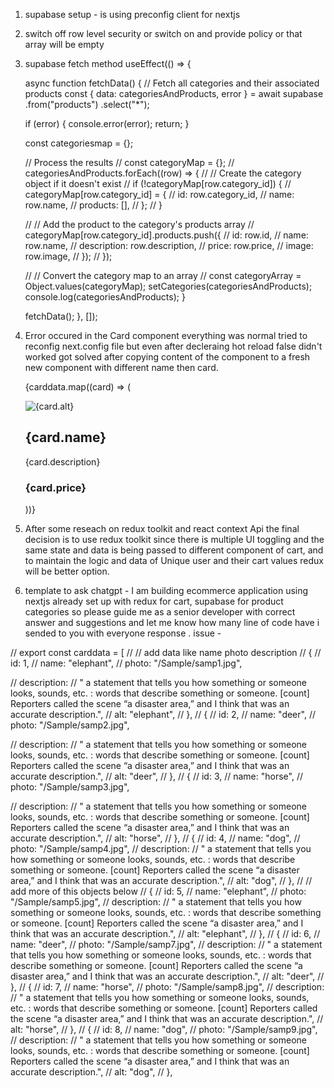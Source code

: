 1. supabase setup - is using preconfig client for nextjs
2. switch off row level security or switch on and provide policy or that array will be empty


3. supabase fetch method  useEffect(() => {

    async function fetchData() {
      // Fetch all categories and their associated products
      const { data: categoriesAndProducts, error } = await supabase
        .from("products")
        .select("*");

      if (error) {
        console.error(error);
        return;
      }

      const categoriesmap = {};

      // Process the results
      // const categoryMap = {};
      // categoriesAndProducts.forEach((row) => {
      //   // Create the category object if it doesn't exist
      //   if (!categoryMap[row.category_id]) {
      //     categoryMap[row.category_id] = {
      //       id: row.category_id,
      //       name: row.name,
      //       products: [],
      //     };
      //   }

      //   // Add the product to the category's products array
      //   categoryMap[row.category_id].products.push({
      //     id: row.id,
      //     name: row.name,
      //     description: row.description,
      //     price: row.price,
      //     image: row.image,
      //   });
      // });

      // // Convert the category map to an array
      // const categoryArray = Object.values(categoryMap);
      setCategories(categoriesAndProducts);
      console.log(categoriesAndProducts);
    }

    fetchData();
  }, []);

5. Error occured in the Card component everything was normal tried to reconfig next.config file but even after decleraing hot reload false didn't worked got solved after copying content of the component to a fresh new component with different name then card.





      {carddata.map((card) => (
        <div className="card" key={card.id}>
          <img src={card.photo} alt={card.alt} />
          <div className="card-info">
            <h2>{card.name}</h2>
            <p>{card.description}</p>
            <h3>{card.price}</h3>
          </div>
        </div>
      ))}


6. After some reseach on redux toolkit and react context Api the final decision is to use redux toolkit since there is multiple UI toggling and the same state and data is being passed to different component of cart, and to maintain the logic and data of Unique user and their cart values redux will be better option. 


7. template to ask chatgpt - I am building ecommerce application using nextjs already set up with redux for cart, supabase for product categories so please guide me as a senior developer with correct answer and suggestions and let me know how many line of code have i sended to you with everyone response . issue -


// export const carddata = [
//   // add data like name photo description
//   {
//     id: 1,
//     name: "elephant",
//     photo: "/Sample/samp1.jpg",

//     description:
//       " a statement that tells you how something or someone looks, sounds, etc. : words that describe something or someone. [count] Reporters called the scene “a disaster area,” and I think that was an accurate description.",
//     alt: "elephant",
//   },
//   {
//     id: 2,
//     name: "deer",
//     photo: "/Sample/samp2.jpg",

//     description:
//       " a statement that tells you how something or someone looks, sounds, etc. : words that describe something or someone. [count] Reporters called the scene “a disaster area,” and I think that was an accurate description.",
//     alt: "deer",
//   },
//   {
//     id: 3,
//     name: "horse",
//     photo: "/Sample/samp3.jpg",

//     description:
//       " a statement that tells you how something or someone looks, sounds, etc. : words that describe something or someone. [count] Reporters called the scene “a disaster area,” and I think that was an accurate description.",
//     alt: "horse",
//   },
//   {
//     id: 4,
//     name: "dog",
//     photo: "/Sample/samp4.jpg",
//     description:
//       " a statement that tells you how something or someone looks, sounds, etc. : words that describe something or someone. [count] Reporters called the scene “a disaster area,” and I think that was an accurate description.",
//     alt: "dog",
//   },
//   // add more of this objects below
//   {
//     id: 5,
//     name: "elephant",
//     photo: "/Sample/samp5.jpg",
//     description:
//       " a statement that tells you how something or someone looks, sounds, etc. : words that describe something or someone. [count] Reporters called the scene “a disaster area,” and I think that was an accurate description.",
//     alt: "elephant",
//   },
//   {
//     id: 6,
//     name: "deer",
//     photo: "/Sample/samp7.jpg",
//     description:
//       " a statement that tells you how something or someone looks, sounds, etc. : words that describe something or someone. [count] Reporters called the scene “a disaster area,” and I think that was an accurate description.",
//     alt: "deer",
//   },
//   {
//     id: 7,
//     name: "horse",
//     photo: "/Sample/samp8.jpg",
//     description:
//       " a statement that tells you how something or someone looks, sounds, etc. : words that describe something or someone. [count] Reporters called the scene “a disaster area,” and I think that was an accurate description.",
//     alt: "horse",
//   },
//   {
//     id: 8,
//     name: "dog",
//     photo: "/Sample/samp9.jpg",
//     description:
//       " a statement that tells you how something or someone looks, sounds, etc. : words that describe something or someone. [count] Reporters called the scene “a disaster area,” and I think that was an accurate description.",
//     alt: "dog",
//   },
